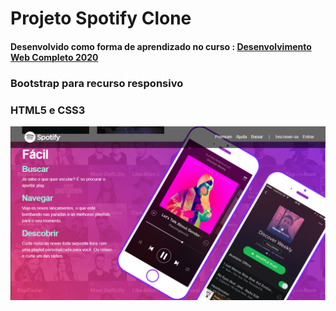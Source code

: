# Projeto Spotify Clone
#### Desenvolvido como forma de aprendizado no curso : [Desenvolvimento Web Completo 2020](https://www.udemy.com/course/web-completo/)

### Bootstrap para recurso responsivo
### HTML5 e CSS3

<p align="center">
<img src=".github/spotify-clone.png" width="650px">
</p>